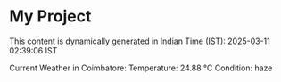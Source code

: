 # My Project

This content is dynamically generated in Indian Time (IST): 2025-03-11 02:39:06 IST


Current Weather in Coimbatore:
Temperature: 24.88 °C
Condition: haze
